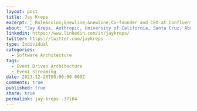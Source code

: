 ```yaml
---
layout: post
title: Jay Kreps
excerpt: 💼 Role&colon;&newline;&newline;Co-founder and CEO at Confluent, a company focused on real-time data streaming and the open-source messaging system Apache Kafka.&newline;🌟 Open Source Contributions&colon;&newline;&newline;Original author of notable open-source projects, including&colon;&newline;- Apache Kafka&newline;- Apache Samza&newline;- Voldemort&newline;- Azkaban&newline;&newline;🎯 Focus&colon;&newline;&newline;Driving innovation in real-time data streaming and scalable system architectures.&newline;&newline;&newline;&newline;&newline;&newline;
about: "Jay Kreps, Anthropic, University of California, Santa Cruz, About, I am a co-founder and CEO at Confluent a company built around realtime data streams.&newline;"
linkedin: https://www.linkedin.com/in/jaykreps/
twitter: https://twitter.com/jaykreps
type: Individual
categories:
  - Software Architecture
tags:
  - Event Driven Architecture
  - Event Streaming
date: 2023-12-28T00:00:00.000Z
comments: true
published: true
share: true
permalink: jay-kreps--37i64
---
```

